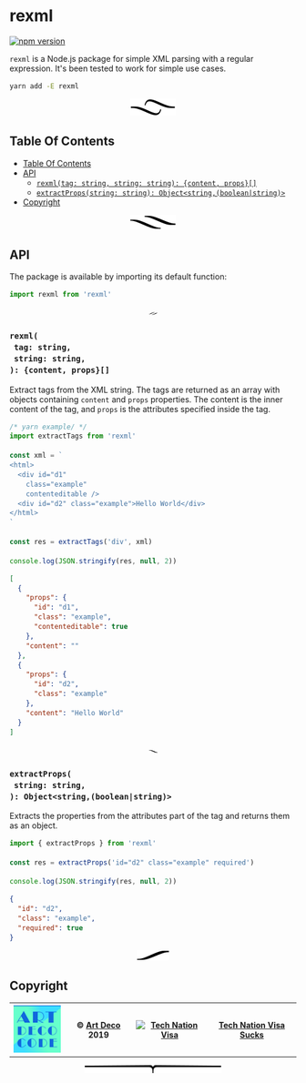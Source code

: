 # rexml

[![npm version](https://badge.fury.io/js/rexml.svg)](https://npmjs.org/package/rexml)

`rexml` is a Node.js package for simple XML parsing with a regular expression. It's been tested to work for simple use cases.

```sh
yarn add -E rexml
```

<p align="center"><a href="#table-of-contents"><img src=".documentary/section-breaks/0.svg?sanitize=true"></a></p>

## Table Of Contents

- [Table Of Contents](#table-of-contents)
- [API](#api)
  * [`rexml(tag: string, string: string): {content, props}[]`](#rexmltag-stringstring-string-content-props)
  * [`extractProps(string: string): Object<string,(boolean|string)>`](#extractpropsstring-string-objectstringbooleanstring)
- [Copyright](#copyright)

<p align="center"><a href="#table-of-contents"><img src=".documentary/section-breaks/1.svg?sanitize=true"></a></p>

## API

The package is available by importing its default function:

```js
import rexml from 'rexml'
```

<p align="center"><a href="#table-of-contents"><img src=".documentary/section-breaks/2.svg?sanitize=true" width="15"></a></p>

### `rexml(`<br/>&nbsp;&nbsp;`tag: string,`<br/>&nbsp;&nbsp;`string: string,`<br/>`): {content, props}[]`

Extract tags from the XML string. The tags are returned as an array with objects containing `content` and `props` properties. The content is the inner content of the tag, and `props` is the attributes specified inside the tag.

```javascript
/* yarn example/ */
import extractTags from 'rexml'

const xml = `
<html>
  <div id="d1"
    class="example"
    contenteditable />
  <div id="d2" class="example">Hello World</div>
</html>
`

const res = extractTags('div', xml)

console.log(JSON.stringify(res, null, 2))
```

```json
[
  {
    "props": {
      "id": "d1",
      "class": "example",
      "contenteditable": true
    },
    "content": ""
  },
  {
    "props": {
      "id": "d2",
      "class": "example"
    },
    "content": "Hello World"
  }
]
```

<p align="center"><a href="#table-of-contents"><img src=".documentary/section-breaks/3.svg?sanitize=true" width="15"></a></p>

### `extractProps(`<br/>&nbsp;&nbsp;`string: string,`<br/>`): Object<string,(boolean|string)>`

Extracts the properties from the attributes part of the tag and returns them as an object.

```javascript
import { extractProps } from 'rexml'

const res = extractProps('id="d2" class="example" required')

console.log(JSON.stringify(res, null, 2))
```

```json
{
  "id": "d2",
  "class": "example",
  "required": true
}
```

<p align="center"><a href="#table-of-contents"><img src=".documentary/section-breaks/4.svg?sanitize=true"></a></p>

## Copyright

<table>
  <tr>
    <th>
      <a href="https://artd.eco">
        <img src="https://raw.githubusercontent.com/wrote/wrote/master/images/artdeco.png" alt="Art Deco" />
      </a>
    </th>
    <th>
      © <a href="https://artd.eco">Art Deco</a>  
      2019
    </th>
    <th>
      <a href="https://www.technation.sucks" title="Tech Nation Visa">
        <img src="https://raw.githubusercontent.com/artdecoweb/www.technation.sucks/master/anim.gif" alt="Tech Nation Visa" />
      </a>
    </th>
    <th>
      <a href="https://www.technation.sucks">Tech Nation Visa Sucks</a>
    </th>
  </tr>
</table>

<p align="center"><a href="#table-of-contents"><img src=".documentary/section-breaks/-1.svg?sanitize=true"></a></p>
